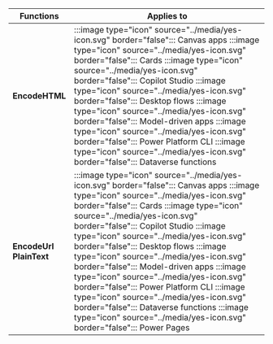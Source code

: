 
| Functions | Applies to |
|-----------|------------|
| **EncodeHTML** | :::image type="icon" source="../media/yes-icon.svg" border="false"::: Canvas apps :::image type="icon" source="../media/yes-icon.svg" border="false"::: Cards :::image type="icon" source="../media/yes-icon.svg" border="false"::: Copilot Studio :::image type="icon" source="../media/yes-icon.svg" border="false"::: Desktop flows :::image type="icon" source="../media/yes-icon.svg" border="false"::: Model-driven apps :::image type="icon" source="../media/yes-icon.svg" border="false"::: Power Platform CLI :::image type="icon" source="../media/yes-icon.svg" border="false"::: Dataverse functions |
| **EncodeUrl**</br>**PlainText** | :::image type="icon" source="../media/yes-icon.svg" border="false"::: Canvas apps :::image type="icon" source="../media/yes-icon.svg" border="false"::: Cards :::image type="icon" source="../media/yes-icon.svg" border="false"::: Copilot Studio :::image type="icon" source="../media/yes-icon.svg" border="false"::: Desktop flows :::image type="icon" source="../media/yes-icon.svg" border="false"::: Model-driven apps :::image type="icon" source="../media/yes-icon.svg" border="false"::: Power Platform CLI :::image type="icon" source="../media/yes-icon.svg" border="false"::: Dataverse functions :::image type="icon" source="../media/yes-icon.svg" border="false"::: Power Pages |

